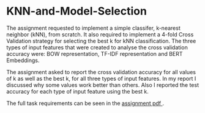 # KNN-and-Model-Selection

The assignment requested to implement a simple classifer, k-nearest neighbor (kNN), from scratch.
It also required to implement a 4-fold Cross Validation strategy for selecting the best k for kNN classification.
The three types of input features that were created to analyse the cross validation accuracy were: BOW representation, 
TF-IDF representation and BERT Embeddings.

The assignment asked to report the cross validation accuracy for all values of k as well as the best k, for all three types of 
input features. In my report I discussed why some values work better than others. Also I reported the test accuracy for each type of input feature 
using the best k.

The full task requirements can be seen in the <a href="./Assignment.pdf" target="blank"> assignment pdf <a>.

